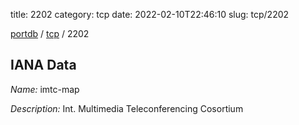 title: 2202
category: tcp
date: 2022-02-10T22:46:10
slug: tcp/2202

[portdb](/) / [tcp](/category/tcp.html) / 2202


## IANA Data

_Name:_ imtc-map

_Description:_ Int. Multimedia Teleconferencing Cosortium

